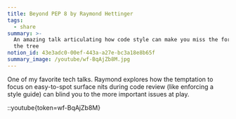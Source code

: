 ```yaml
---
title: Beyond PEP 8 by Raymond Hettinger
tags:
  - share
summary: >-
  An amazing talk articulating how code style can make you miss the forest for
  the tree
notion_id: 43e3adc0-00ef-443a-a27e-bc3a18e8b65f
summary_image: /youtube/wf-BqAjZb8M.jpg
---
```

One of my favorite tech talks. Raymond explores how the temptation to focus on easy-to-spot surface nits during code review (like enforcing a style guide) can blind you to the more important issues at play.

::youtube{token=wf-BqAjZb8M}
